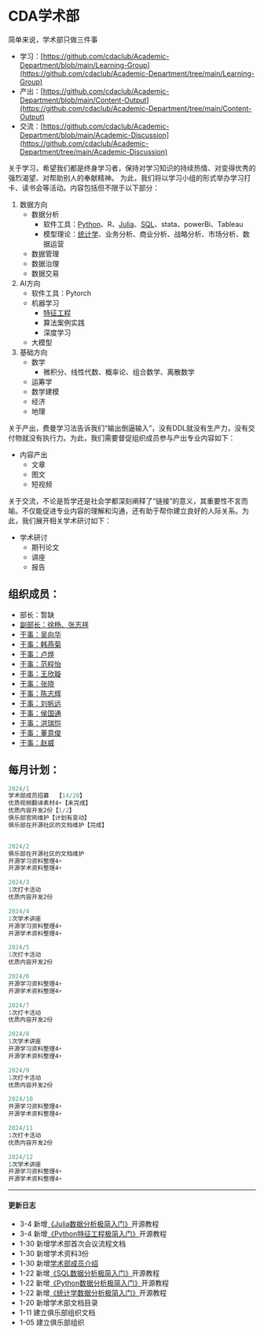 # CDA学术部

简单来说，学术部只做三件事

- 学习：[https://github.com/cdaclub/Academic-Department/blob/main/Learning-Group](https://github.com/cdaclub/Academic-Department/tree/main/Learning-Group)
- 产出：[https://github.com/cdaclub/Academic-Department/blob/main/Content-Output](https://github.com/cdaclub/Academic-Department/tree/main/Content-Output)
- 交流：[https://github.com/cdaclub/Academic-Department/blob/main/Academic-Discussion](https://github.com/cdaclub/Academic-Department/tree/main/Academic-Discussion)

关于学习，希望我们都是终身学习者，保持对学习知识的持续热情、对变得优秀的强烈渴望、对帮助别人的奉献精神。
为此，我们将以学习小组的形式举办学习打卡、读书会等活动。内容包括但不限于以下部分：
1. 数据方向
   - 数据分析
		- 软件工具：[Python](https://github.com/cdaclub/Academic-Department/tree/main/Learning-Group/Python%E6%95%B0%E6%8D%AE%E5%88%86%E6%9E%90%E6%9E%81%E7%AE%80%E5%85%A5%E9%97%A8)、R、[Julia](https://github.com/cdaclub/Academic-Department/tree/main/Learning-Group)、[SQL](https://github.com/cdaclub/Academic-Department/tree/main/Learning-Group/SQL%E6%95%B0%E6%8D%AE%E5%88%86%E6%9E%90%E5%B8%88%E6%9E%81%E7%AE%80%E5%85%A5%E9%97%A8)、stata、powerBi、Tableau
		- 模型理论：[统计学](https://github.com/cdaclub/Academic-Department/tree/main/Learning-Group/Python%E7%BB%9F%E8%AE%A1%E5%AD%A6%E6%9E%81%E7%AE%80%E5%85%A5%E9%97%A8)、业务分析、商业分析、战略分析、市场分析、数据运营
	- 数据管理
    - 数据治理
    - 数据交易
2. AI方向
   - 软件工具：Pytorch
   - 机器学习
		- [特征工程](https://github.com/cdaclub/Academic-Department/tree/main/Learning-Group/Python%E7%89%B9%E5%BE%81%E5%B7%A5%E7%A8%8B%E6%9E%81%E7%AE%80%E5%85%A5%E9%97%A8)
		- 算法案例实践
	 - 深度学习
   - 大模型
3. 基础方向
	- 数学
		- 微积分、线性代数、概率论、组合数学、离散数学
	- 运筹学
	- 数学建模
	- 经济
	- 地理

关于产出，费曼学习法告诉我们“输出倒逼输入”，没有DDL就没有生产力，没有交付物就没有执行力。为此，我们需要督促组织成员参与产出专业内容如下：
- 内容产出
  - 文章
  - 图文
  - 短视频


关于交流，不论是哲学还是社会学都深刻阐释了“链接”的意义，其重要性不言而喻。不仅能促进专业内容的理解和沟通，还有助于帮你建立良好的人际关系。为此，我们展开相关学术研讨如下：

- 学术研讨
	- 期刊论文
	- 讲座
	- 报告

## 组织成员：
- 部长：暂缺
- [副部长：徐杨、张志祥](https://github.com/cdaclub/Academic-Department/blob/main/work_documents/%E6%88%90%E5%91%98%E7%AE%80%E4%BB%8B.md)
- [干事：吴向华](https://github.com/cdaclub/Academic-Department/blob/main/work_documents/%E6%88%90%E5%91%98%E7%AE%80%E4%BB%8B.md)
- [干事：韩燕菊](https://github.com/cdaclub/Academic-Department/blob/main/work_documents/%E6%88%90%E5%91%98%E7%AE%80%E4%BB%8B.md)
- [干事：卢烨](https://github.com/cdaclub/Academic-Department/blob/main/work_documents/%E6%88%90%E5%91%98%E7%AE%80%E4%BB%8B.md)
- [干事：范程怡](https://github.com/cdaclub/Academic-Department/blob/main/work_documents/%E6%88%90%E5%91%98%E7%AE%80%E4%BB%8B.md)
- [干事：王欣璇](https://github.com/cdaclub/Academic-Department/blob/main/work_documents/%E6%88%90%E5%91%98%E7%AE%80%E4%BB%8B.md)
- [干事：张晓](https://github.com/cdaclub/Academic-Department/blob/main/work_documents/%E6%88%90%E5%91%98%E7%AE%80%E4%BB%8B.md)
- [干事：陈志辉](https://github.com/cdaclub/Academic-Department/blob/main/work_documents/%E6%88%90%E5%91%98%E7%AE%80%E4%BB%8B.md)
- [干事：刘帆远](https://github.com/cdaclub/Academic-Department/blob/main/work_documents/%E6%88%90%E5%91%98%E7%AE%80%E4%BB%8B.md)
- [干事：侯国通](https://github.com/cdaclub/Academic-Department/blob/main/work_documents/%E6%88%90%E5%91%98%E7%AE%80%E4%BB%8B.md)
- [干事：洪瑞恺](https://github.com/cdaclub/Academic-Department/blob/main/work_documents/%E6%88%90%E5%91%98%E7%AE%80%E4%BB%8B.md)
- [干事：董意俊](https://github.com/cdaclub/Academic-Department/blob/main/work_documents/%E6%88%90%E5%91%98%E7%AE%80%E4%BB%8B.md)
- [干事：赵威](https://github.com/cdaclub/Academic-Department/blob/main/work_documents/%E6%88%90%E5%91%98%E7%AE%80%E4%BB%8B.md)

## 每月计划：
```sql
2024/1
学术部成员招募  【14/20】
优质视频翻译素材4+【未完成】
优质内容开发2份【1/2】
俱乐部官网维护【计划有变动】
俱乐部在开源社区的文档维护【完成】


2024/2
俱乐部在开源社区的文档维护
开源学习资料整理4+
开源学术资料整理4+

2024/3
1次打卡活动
优质内容开发2份

2024/4
1次学术讲座
开源学习资料整理4+
开源学术资料整理4+

2024/5
1次打卡活动
优质内容开发2份

2024/6
开源学习资料整理4+
开源学术资料整理4+

2024/7
1次打卡活动
优质内容开发2份

2024/8
1次学术讲座
开源学习资料整理4+
开源学术资料整理4+

2024/9
1次打卡活动
优质内容开发2份

2024/10
开源学习资料整理4+
开源学术资料整理4+

2024/11
1次打卡活动
优质内容开发2份

2024/12
1次学术讲座
开源学习资料整理4+
开源学术资料整理4+
```
---
#### 更新日志
- 3-4 新增[《Julia数据分析极简入门》](https://github.com/cdaclub/Academic-Department/tree/main/Learning-Group//Julia%E6%95%B0%E6%8D%AE%E5%88%86%E6%9E%90%E6%9E%81%E7%AE%80%E5%85%A5%E9%97%A8)开源教程
- 3-4 新增[《Python特征工程极简入门》](https://github.com/cdaclub/Academic-Department/tree/main/Learning-Group/Python%E7%89%B9%E5%BE%81%E5%B7%A5%E7%A8%8B%E6%9E%81%E7%AE%80%E5%85%A5%E9%97%A8)开源教程
- 1-30 新增学术部首次会议流程文档
- 1-30 新增学术资料3份
- 1-30 新增[学术部成员介绍](https://github.com/cdaclub/Academic-Department/blob/main/work_documents/%E6%88%90%E5%91%98%E7%AE%80%E4%BB%8B.md)
- 1-22 新增[《SQL数据分析极简入门》](https://github.com/cdaclub/Academic-Department/tree/main/Learning-Group/SQL%E6%95%B0%E6%8D%AE%E5%88%86%E6%9E%90%E5%B8%88%E6%9E%81%E7%AE%80%E5%85%A5%E9%97%A8)开源教程
- 1-22 新增[《Python数据分析极简入门》](https://github.com/cdaclub/Academic-Department/tree/main/Learning-Group/Python%E6%95%B0%E6%8D%AE%E5%88%86%E6%9E%90%E6%9E%81%E7%AE%80%E5%85%A5%E9%97%A8)开源教程
- 1-22 新增[《统计学数据分析极简入门》](https://github.com/cdaclub/Academic-Department/tree/main/Learning-Group/Python%E7%BB%9F%E8%AE%A1%E5%AD%A6%E6%9E%81%E7%AE%80%E5%85%A5%E9%97%A8)开源教程
- 1-20 新增学术部文档目录
- 1-11 建立俱乐部组织文档
- 1-05 建立俱乐部组织
```
